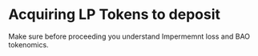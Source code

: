 # Acquiring LP Tokens to deposit

Make sure before proceeding you understand Impermemnt loss and BAO tokenomics.
